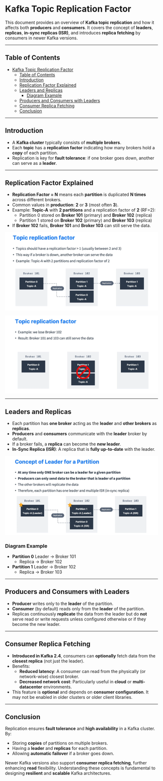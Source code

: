 # Kafka Topic Replication Factor

This document provides an overview of **Kafka topic replication** and how it affects both **producers** and **consumers**. It covers the concept of **leaders**, **replicas**, **in-sync replicas (ISR)**, and introduces **replica fetching** by consumers in newer Kafka versions.

---

## Table of Contents

- [Kafka Topic Replication Factor](#kafka-topic-replication-factor)
  - [Table of Contents](#table-of-contents)
  - [Introduction](#introduction)
  - [Replication Factor Explained](#replication-factor-explained)
  - [Leaders and Replicas](#leaders-and-replicas)
    - [Diagram Example](#diagram-example)
  - [Producers and Consumers with Leaders](#producers-and-consumers-with-leaders)
  - [Consumer Replica Fetching](#consumer-replica-fetching)
  - [Conclusion](#conclusion)

---

## Introduction

- A **Kafka cluster** typically consists of **multiple brokers**.
- Each **topic** has a **replication factor** indicating how many brokers hold a **copy** of each partition.
- Replication is key for **fault tolerance**: if one broker goes down, another can serve as a **leader**.

---

## Replication Factor Explained

- **Replication Factor = N** means each **partition** is duplicated **N times** across different brokers.
- Common values in **production**: **2** or **3** (most often **3**).
- Example: **Topic-A** with **2 partitions** and a replication factor of **2** (RF=2):
  - Partition 0 stored on **Broker 101** (primary) and **Broker 102** (replica)
  - Partition 1 stored on **Broker 102** (primary) and **Broker 103** (replica)
- If **Broker 102** fails, **Broker 101** and **Broker 103** can still serve the data.

![Kafka replication factor](../../images/05_replication_factor/01_kafka-replication-1.png)

![Kafka replication factor](../../images/05_replication_factor/02_kafka-replication-2.png)

---

## Leaders and Replicas

- Each partition has **one broker** acting as the **leader** and **other brokers** as **replicas**.
- **Producers** and **consumers** communicate with the **leader** broker by default.
- If a broker fails, a **replica** can become the **new leader**.
- **In-Sync Replica (ISR)**: A replica that is **fully up-to-date** with the leader.

![Kafka replication factor](../../images/05_replication_factor/03_kafka-replication-3.png)

### Diagram Example

- **Partition 0** Leader → Broker 101
  - Replica → Broker 102
- **Partition 1** Leader → Broker 102
  - Replica → Broker 103

---

## Producers and Consumers with Leaders

- **Producer** writes only to the **leader** of the partition.
- **Consumer** (by default) reads only from the **leader** of the partition.
- Replicas continuously **replicate** the data from the leader but do **not** serve read or write requests unless configured otherwise or if they become the new leader.

---

## Consumer Replica Fetching

- **Introduced in Kafka 2.4**, consumers can **optionally** fetch data from the **closest replica** (not just the leader).
- Benefits:
  - **Reduced latency**: A consumer can read from the physically (or network-wise) closest broker.
  - **Decreased network cost**: Particularly useful in **cloud** or **multi-datacenter** environments.
- This feature is **optional** and depends on **consumer configuration**. It may not be enabled in older clusters or older client libraries.

---

## Conclusion

Replication ensures **fault tolerance** and **high availability** in a Kafka cluster. By:

- Storing **copies** of partitions on multiple brokers.
- Having a **leader** and **replicas** for each partition.
- Allowing **automatic failover** if a broker goes down.

Newer Kafka versions also support **consumer replica fetching**, further enhancing **read** flexibility. Understanding these concepts is fundamental to designing **resilient** and **scalable** Kafka architectures.
